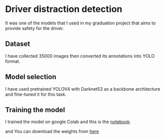 
# Driver distraction detection 

It was one of the models that I used in my graduation project that aims to provide safety for the driver.


## Dataset
I have collected 35000 images then converted its annotations into YOLO format.


## Model selection

I have used pretrained YOLOV4 with Darknet53 as a backbone architecture and fine-tuned it for this task.


## Training the model

I trained the model on google Colab and this is the [notebook](https://colab.research.google.com/drive/1l1JTl0IO2YK_zOda_K5Qyy54sEtDPl3W?usp=sharing). 

and You can download the weights from [here](https://drive.google.com/file/d/1-HxhZHPRMDepiPdqHqa-waEDffMlCF5O/view?usp=drive_link)
